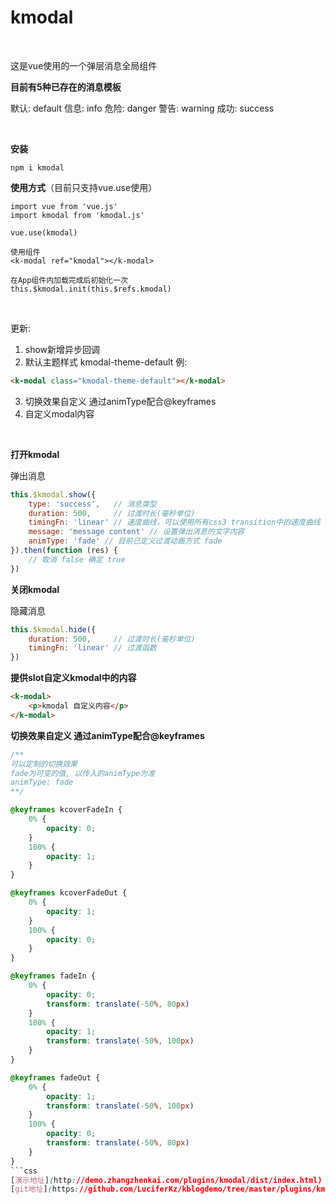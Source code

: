 # **kmodal**
<br />

这是vue使用的一个弹层消息全局组件
<br />

**目前有5种已存在的消息模板**

默认: default
信息: info
危险: danger
警告: warning
成功: success

<br />

**安装**

    npm i kmodal

**使用方式**（目前只支持vue.use使用）

    import vue from 'vue.js'
    import kmodal from 'kmodal.js'

    vue.use(kmodal)

    使用组件
    <k-modal ref="kmodal"></k-modal>

    在App组件内加载完成后初始化一次
    this.$kmodal.init(this.$refs.kmodal)

<br />

更新:
1. show新增异步回调
2. 默认主题样式 kmodal-theme-default 例:
```html
<k-modal class="kmodal-theme-default"></k-modal>
```
3. 切换效果自定义 通过animType配合@keyframes
4. 自定义modal内容

<br />

**打开kmodal**

弹出消息
```js
this.$kmodal.show({
    type: 'success',   // 消息类型
    duration: 500,     // 过渡时长(毫秒单位)
    timingFn: 'linear' // 速度曲线，可以使用所有css3 transition中的速度曲线
    message: 'message content' // 设置弹出消息的文字内容
    animType: 'fade' // 目前已定义过渡动画方式 fade
}).then(function (res) {
    // 取消 false 确定 true
})
```
**关闭kmodal**

隐藏消息
```js
this.$kmodal.hide({
    duration: 500,     // 过渡时长(毫秒单位)
    timingFn: 'linear' // 过渡函数
})
```
**提供slot自定义kmodal中的内容**
```html
<k-modal>
    <p>kmodal 自定义内容</p>
</k-modal>
```
**切换效果自定义 通过animType配合@keyframes**
```css
/** 
可以定制的切换效果
fade为可变的值, 以传入的animType为准
animType: fade
**/

@keyframes kcoverFadeIn {
    0% {
        opacity: 0;
    }
    100% {
        opacity: 1;
    }
}

@keyframes kcoverFadeOut {
    0% {
        opacity: 1;
    }
    100% {
        opacity: 0;
    }
}

@keyframes fadeIn {
    0% {
        opacity: 0;
        transform: translate(-50%, 80px)
    }
    100% {
        opacity: 1;
        transform: translate(-50%, 100px)
    }
}

@keyframes fadeOut {
    0% {
        opacity: 1;
        transform: translate(-50%, 100px)
    }
    100% {
        opacity: 0;
        transform: translate(-50%, 80px)
    }
}
```css
[演示地址](http://demo.zhangzhenkai.com/plugins/kmodal/dist/index.html)
[git地址](https://github.com/LuciferKz/kblogdemo/tree/master/plugins/kmodal)